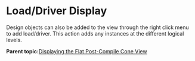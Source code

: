 # Load/Driver Display

Design objects can also be added to the view through the right click menu<br /> to add load/driver. This action adds any instances at the different logical levels.

**Parent topic:**[Displaying the Flat Post-Compile Cone View](GUID-30D775AD-ED75-4835-81B5-C7B252DB402A.md)

